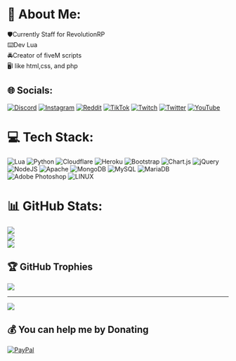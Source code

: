 # 💫 About Me:
🛡️Currently Staff for RevolutionRP<br>⌨️Dev Lua<br>🚔Creator of fiveM scripts<br>🖥️I like html,css, and php


## 🌐 Socials:
[![Discord](https://img.shields.io/badge/Discord-%237289DA.svg?logo=discord&logoColor=white)](https://discord.gg/Yazouv#0455) [![Instagram](https://img.shields.io/badge/Instagram-%23E4405F.svg?logo=Instagram&logoColor=white)](https://instagram.com/Yazouv) [![Reddit](https://img.shields.io/badge/Reddit-%23FF4500.svg?logo=Reddit&logoColor=white)](https://reddit.com/user/Yazouv) [![TikTok](https://img.shields.io/badge/TikTok-%23000000.svg?logo=TikTok&logoColor=white)](https://tiktok.com/@Yazouv) [![Twitch](https://img.shields.io/badge/Twitch-%239146FF.svg?logo=Twitch&logoColor=white)](https://twitch.tv/Yazouv) [![Twitter](https://img.shields.io/badge/Twitter-%231DA1F2.svg?logo=Twitter&logoColor=white)](https://twitter.com/Yazouv) [![YouTube](https://img.shields.io/badge/YouTube-%23FF0000.svg?logo=YouTube&logoColor=white)](https://youtube.com/@UCQyGE6Ai0rw6WZ3MvZYzGIA) 

# 💻 Tech Stack:
![Lua](https://img.shields.io/badge/lua-%232C2D72.svg?style=for-the-badge&logo=lua&logoColor=white) ![Python](https://img.shields.io/badge/python-3670A0?style=for-the-badge&logo=python&logoColor=ffdd54) ![Cloudflare](https://img.shields.io/badge/Cloudflare-F38020?style=for-the-badge&logo=Cloudflare&logoColor=white) ![Heroku](https://img.shields.io/badge/heroku-%23430098.svg?style=for-the-badge&logo=heroku&logoColor=white) ![Bootstrap](https://img.shields.io/badge/bootstrap-%23563D7C.svg?style=for-the-badge&logo=bootstrap&logoColor=white) ![Chart.js](https://img.shields.io/badge/chart.js-F5788D.svg?style=for-the-badge&logo=chart.js&logoColor=white) ![jQuery](https://img.shields.io/badge/jquery-%230769AD.svg?style=for-the-badge&logo=jquery&logoColor=white) ![NodeJS](https://img.shields.io/badge/node.js-6DA55F?style=for-the-badge&logo=node.js&logoColor=white) ![Apache](https://img.shields.io/badge/apache-%23D42029.svg?style=for-the-badge&logo=apache&logoColor=white) ![MongoDB](https://img.shields.io/badge/MongoDB-%234ea94b.svg?style=for-the-badge&logo=mongodb&logoColor=white) ![MySQL](https://img.shields.io/badge/mysql-%2300f.svg?style=for-the-badge&logo=mysql&logoColor=white) ![MariaDB](https://img.shields.io/badge/MariaDB-003545?style=for-the-badge&logo=mariadb&logoColor=white) ![Adobe Photoshop](https://img.shields.io/badge/adobephotoshop-%2331A8FF.svg?style=for-the-badge&logo=adobephotoshop&logoColor=white) ![LINUX](https://img.shields.io/badge/Linux-FCC624?style=for-the-badge&logo=linux&logoColor=black)
# 📊 GitHub Stats:
![](https://github-readme-stats.vercel.app/api?username=Yazouvv&theme=dark&hide_border=false&include_all_commits=true&count_private=false)<br/>
![](https://github-readme-streak-stats.herokuapp.com/?user=Yazouvv&theme=dark&hide_border=false)<br/>
![](https://github-readme-stats.vercel.app/api/top-langs/?username=Yazouvv&theme=dark&hide_border=false&include_all_commits=true&count_private=false&layout=compact)

## 🏆 GitHub Trophies
![](https://github-profile-trophy.vercel.app/?username=Yazouvv&theme=radical&no-frame=false&no-bg=true&margin-w=4)

---
[![](https://visitcount.itsvg.in/api?id=Yazouvv&icon=0&color=0)](https://visitcount.itsvg.in)

  ## 💰 You can help me by Donating
  [![PayPal](https://img.shields.io/badge/PayPal-00457C?style=for-the-badge&logo=paypal&logoColor=white)](https://paypal.me/yazouv) 

  
<!-- Proudly created with GPRM ( https://gprm.itsvg.in ) -->
